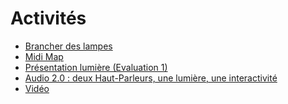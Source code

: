 # Activités 

<!-- generateSubNav -->
* [Brancher des lampes](/activites/1_lx_3_lampes/)
* [Midi Map](/activites/1_lx_midi_map/)
* [Présentation lumière (Evaluation 1)](/activites/1_lx_presentation_LX/)
* [Audio 2.0 : deux Haut-Parleurs, une lumière, une interactivité](/activites/2_audio_lx/)
* [Vidéo](/activites/30_vdo_intro/)
<!-- generateSubNavEnd -->
